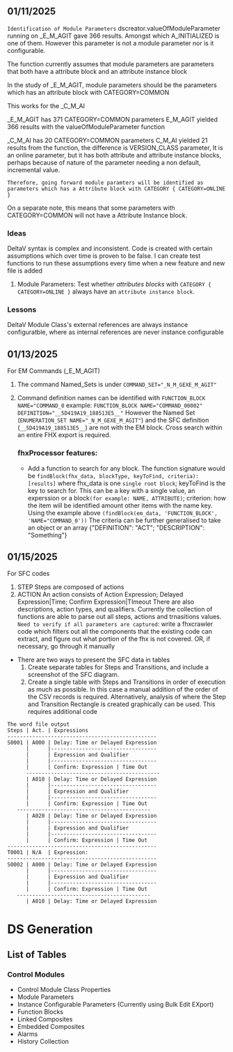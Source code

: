 ## 01/11/2025

`Identification of Module Parameters`
dscreator.valueOfModuleParameter running on \_E_M_AGIT gave 366 results. Amongst which A_INITIALIZED is one of them. However this parameter is not a module parameter nor is it configurable.

The function currently assumes that module parameters are parameters that both have a attribute block and an attribute instance block

In the study of \_E_M_AGIT, module parameters should be the parameters which has an attribute block with CATEGORY=COMMON

This works for the \_C_M_AI

\_E_M_AGIT has 371 CATEGORY=COMMON parameters
E_M_AGIT yielded 366 results with the valueOfModuleParameter function

\_C_M_AI has 20 CATEGORY=COMMON parameters
C_M_AI yielded 21 results from the function, the difference is VERSION_CLASS parameter, It is an online parameter, but it has both attribute and attribute instance blocks, perhaps because of nature of the parameter needing a non default, incremental value.

`Therefore, going forward module paramters will be identified as parameters which has a Attribute block with CATEGORY { CATEGORY=ONLINE }`

On a separate note, this means that some parameters with CATEGORY=COMMON will not have a Attribute Instance block.

### Ideas

DeltaV syntax is complex and inconsistent. Code is created with certain assumptions which over time is proven to be false. I can create test functions to run these assumptions every time when a new feature and new file is added

1. Module Parameters:
   Test whether _attributes blocks_ with `CATEGORY { CATEGORY=ONLINE }` always have an `attribute instance block`.

### Lessons

DeltaV Module Class's external references are always instance configuratble, where as internal references are never instance configurable

## 01/13/2025

For EM Commands (\_E_M_AGIT)

1. The command Named_Sets is under `COMMAND_SET="_N_M_GEXE_M_AGIT"`
2. Command definition names can be identified with `FUNCTION_BLOCK NAME="COMMAND_0`
   example: `FUNCTION_BLOCK NAME="COMMAND_00002" DEFINITION="__5D419A19_188513E5__"`
   However the Named Set (`ENUMERATION_SET NAME="_N_M_GEXE_M_AGIT"`) and the SFC definition (`__5D419A19_188513E5__`) are not with the EM block. Cross search within an entire FHX export is required.

   ### fhxProcessor features:

   - Add a function to search for any block. The function signature would be `findBlock(fhx_data, blockType, keyToFind, criteria):[results]` where fhx_data is one `single root block`; keyToFind is the key to search for. This can be a key with a single value, an experssion or a block`(for example: NAME, ATTRIBUTE)`; criterion: how the item will be identified amount other items with the name key. Using the example above `(findBlock(em_data, 'FUNCTION_BLOCK', 'NAME="COMMAND_0'))` The criteria can be further generalised to take an object or an array {"DEFINITION": "ACT"; "DESCRIPTION": "Something"}

## 01/15/2025

For SFC codes

1. STEP
   Steps are composed of actions
2. ACTION
   An action consists of Action Expression; Delayed Expression|Time; Confirm Expression|TImeout
   There are also descriptions, action types, and qualifiers.
   Currently the collection of functions are able to parse out all steps, actions and trnasitions values.
   `Need to verify if all parameters are captured`: write a fhxcrawler code which filters out all the components that the existing code can extract, and figure out what portion of the fhx is not covered. OR, if necessary, go through it manually

- There are two ways to present the SFC data in tables
  1.  Create separate tables for Steps and Transitions, and include a screenshot of the SFC diagram.
  2.  Create a single table with Steps and Transitions in order of execution as much as possible.
      In this case a manual addition of the order of the CSV records is required.
      Alternatively, analysis of where the Step and Transition Rectangle is created graphically can be used.
      This requires additional code

```
The word file output
Steps | Act. | Expressions
------------------------------------------------
S0001 | A000 | Delay: Time or Delayed Expression
      |      |----------------------------------
      |      | Expression and Qualifier
      |      |----------------------------------
      |      | Confirm: Expression | Time Out
      -------------------------------------------
      | A010 | Delay: Time or Delayed Expression
      |      |----------------------------------
      |      | Expression and Qualifier
      |      |----------------------------------
      |      | Confirm: Expression | Time Out
   -------------------------------------------
      | A020 | Delay: Time or Delayed Expression
      |      |----------------------------------
      |      | Expression and Qualifier
      |      |----------------------------------
      |      | Confirm: Expression | Time Out
------------------------------------------------
T0001 | N/A  | Expression:
------------------------------------------------
S0002 | A000 | Delay: Time or Delayed Expression
      |      |----------------------------------
      |      | Expression and Qualifier
      |      |----------------------------------
      |      | Confirm: Expression | Time Out
   -------------------------------------------
      | A010 | Delay: Time or Delayed Expression
```

# DS Generation

## List of Tables

### Control Modules

- Control Module Class Properties
- Module Parameters
- Instance Configurable Parameters (Currently using Bulk Edit EXport)
- Function Blocks
- Linked Composites
- Embedded Composites
- Alarms
- History Collection
